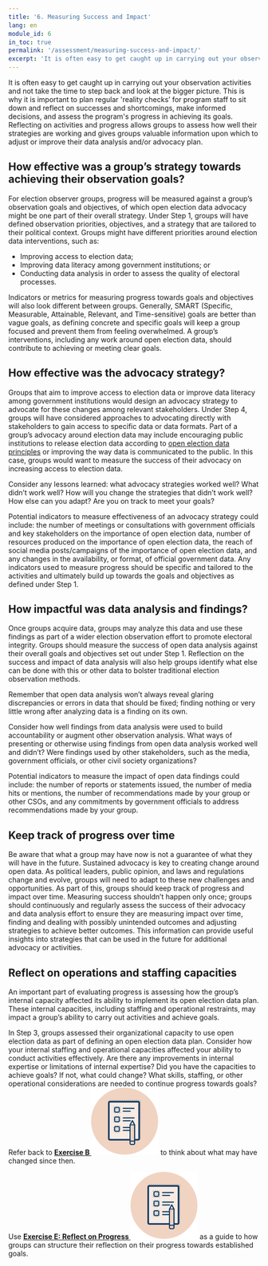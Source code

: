 ```yaml
---
title: '6. Measuring Success and Impact'
lang: en
module_id: 6
in_toc: true
permalink: '/assessment/measuring-success-and-impact/'
excerpt: 'It is often easy to get caught up in carrying out your observation activities and not take the time to step back and look at the bigger picture.'
---
```


It is often easy to get caught up in carrying out your observation activities and not take the time to step back and look at the bigger picture. This is why it is important to plan regular 'reality checks’ for program staff to sit down and reflect on successes and shortcomings, make informed decisions, and assess the program's progress in achieving its goals. Reflecting on activities and progress allows groups to assess how well their strategies are working and gives groups valuable information upon which to adjust or improve their data analysis and/or advocacy plan.

## How effective was a group’s strategy towards achieving their observation goals?

For election observer groups, progress will be measured against a group’s observation goals and objectives, of which open election data advocacy might be one part of their overall strategy. Under Step 1, groups will have defined observation priorities, objectives, and a strategy that are tailored to their political context. Groups might have different priorities around election data interventions, such as:

- Improving access to election data;
- Improving data literacy among government institutions; or
- Conducting data analysis in order to assess the quality of electoral processes.

Indicators or metrics for measuring progress towards goals and objectives will also look different between groups. Generally, SMART (Specific, Measurable, Attainable, Relevant, and Time-sensitive) goals are better than vague goals, as defining concrete and specific goals will keep a group focused and prevent them from feeling overwhelmed. A group’s interventions, including any work around open election data, should contribute to achieving or meeting clear goals.

## How effective was the advocacy strategy?

Groups that aim to improve access to election data or improve data literacy among government institutions would design an advocacy strategy to advocate for these changes among relevant stakeholders. Under Step 4, groups will have considered approaches to advocating directly with stakeholders to gain access to specific data or data formats. Part of a group’s advocacy around election data may include encouraging public institutions to release election data according to [open election data principles](/en/guide/principles/) or improving the way data is communicated to the public. In this case, groups would want to measure the success of their advocacy on increasing access to election data.

Consider any lessons learned: what advocacy strategies worked well? What didn’t work well? How will you change the strategies that didn’t work well? How else can you adapt? Are you on track to meet your goals?

Potential indicators to measure effectiveness of an advocacy strategy could include: the number of meetings or consultations with government officials and key stakeholders on the importance of open election data, number of resources produced on the importance of open election data, the reach of social media posts/campaigns of the importance of open election data, and any changes in the availability, or format, of official government data. Any indicators used to measure progress should be specific and tailored to the activities and ultimately build up towards the goals and objectives as defined under Step 1.

## How impactful was data analysis and findings?

Once groups acquire data, groups may analyze this data and use these findings as part of a wider election observation effort to promote electoral integrity. Groups should measure the success of open data analysis against their overall goals and objectives set out under Step 1. Reflection on the success and impact of data analysis will also help groups identify what else can be done with this or other data to bolster traditional election observation methods.

Remember that open data analysis won’t always reveal glaring discrepancies or errors in data that should be fixed; finding nothing or very little wrong after analyzing data is a finding on its own.

Consider how well findings from data analysis were used to build accountability or augment other observation analysis. What ways of presenting or otherwise using findings from open data analysis worked well and didn’t? Were findings used by other stakeholders, such as the media, government officials, or other civil society organizations?

Potential indicators to measure the impact of open data findings could include: the number of reports or statements issued, the number of media hits or mentions, the number of recommendations made by your group or other CSOs, and any commitments by government officials to address recommendations made by your group.

## Keep track of progress over time

Be aware that what a group may have now is not a guarantee of what they will have in the future. Sustained advocacy is key to creating change around open data. As political leaders, public opinion, and laws and regulations change and evolve, groups will need to adapt to these new challenges and opportunities. As part of this, groups should keep track of progress and impact over time. Measuring success shouldn’t happen only once; groups should continuously and regularly assess the success of their advocacy and data analysis effort to ensure they are measuring impact over time, finding and dealing with possibly unintended outcomes and adjusting strategies to achieve better outcomes. This information can provide useful insights into strategies that can be used in the future for additional advocacy or activities.

## Reflect on operations and staffing capacities

An important part of evaluating progress is assessing how the group’s internal capacity affected its ability to implement its open election data plan. These internal capacities, including staffing and operational restraints, may impact a group’s ability to carry out activities and achieve goals.

In Step 3, groups assessed their organizational capacity to use open election data as part of defining an open election data plan. Consider how your internal staffing and operational capacities affected your ability to conduct activities effectively. Are there any improvements in internal expertise or limitations of internal expertise? Did you have the capacities to achieve goals? If not, what could change? What skills, staffing, or other operational considerations are needed to continue progress towards goals? Refer back to **[Exercise B ![](/assets/images/assessment/exercise_icon.svg)](/assets/assessment/exercises/Exercise_B.pdf)** to think about what may have changed since then.

Use **[Exercise E: Reflect on Progress ![](/assets/images/assessment/exercise_icon.svg)](/assets/assessment/exercises/Exercise_E.pdf)** as a guide to how groups can structure their reflection on their progress towards established goals.
